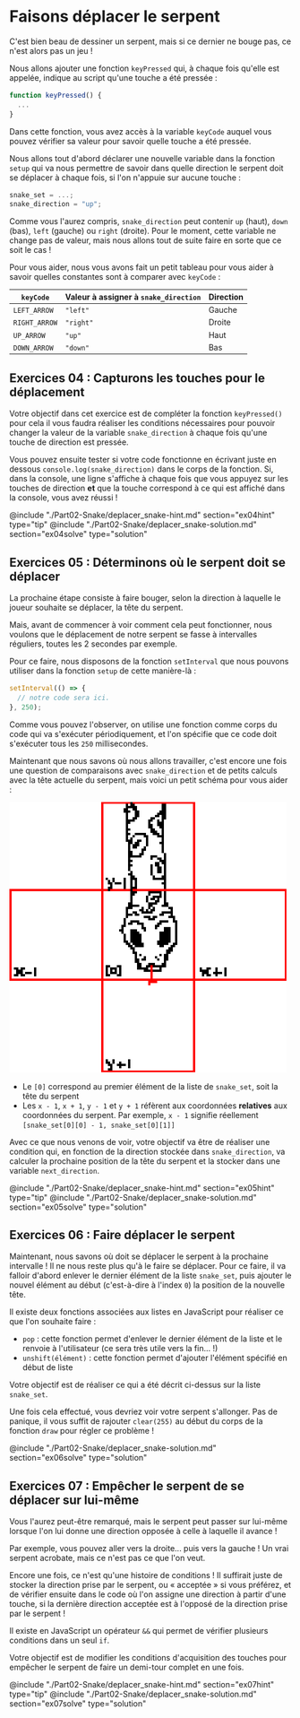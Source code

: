 # Faisons déplacer le serpent

C'est bien beau de dessiner un serpent, mais si ce dernier ne bouge pas, ce n'est alors pas un jeu ! 

Nous allons ajouter une fonction `keyPressed` qui, à chaque fois qu'elle est appelée, indique au script qu'une touche a été pressée :

```js
function keyPressed() {
  ...
}
```

Dans cette fonction, vous avez accès à la variable `keyCode` auquel vous pouvez vérifier sa valeur pour savoir quelle touche a été pressée.

Nous allons tout d'abord déclarer une nouvelle variable dans la fonction `setup` qui va nous permettre de savoir dans quelle direction le serpent doit se déplacer à chaque fois, si l'on n'appuie sur aucune touche :

```js
snake_set = ...;
snake_direction = "up";
```

Comme vous l'aurez compris, `snake_direction` peut contenir `up` (haut), `down` (bas), `left` (gauche) ou `right` (droite). Pour le moment, cette variable ne change pas de valeur, mais nous allons tout de suite faire en sorte que ce soit le cas !

Pour vous aider, nous vous avons fait un petit tableau pour vous aider à savoir quelles constantes sont à comparer avec `keyCode` :

 `keyCode`     | Valeur à assigner à `snake_direction` | Direction
---------------|---------------------------------------|-----------
 `LEFT_ARROW`  | `"left"`                              | Gauche
 `RIGHT_ARROW` | `"right"`                             | Droite
 `UP_ARROW`    | `"up"`                                | Haut
 `DOWN_ARROW`  | `"down"`                              | Bas

## Exercices 04 : Capturons les touches pour le déplacement

Votre objectif dans cet exercice est de compléter la fonction `keyPressed()` pour cela il vous faudra réaliser les conditions nécessaires pour pouvoir changer la valeur de la variable `snake_direction` à chaque fois qu'une touche de direction est pressée.

Vous pouvez ensuite tester si votre code fonctionne en écrivant juste en dessous `console.log(snake_direction)` dans le corps de la fonction. Si, dans la console, une ligne s'affiche à chaque fois que vous appuyez sur les touches de direction **et** que la touche correspond à ce qui est affiché dans la console, vous avez réussi !

@include "./Part02-Snake/deplacer_snake-hint.md" section="ex04hint" type="tip"
@include "./Part02-Snake/deplacer_snake-solution.md" section="ex04solve" type="solution"

## Exercices 05 : Déterminons où le serpent doit se déplacer 

La prochaine étape consiste à faire bouger, selon la direction à laquelle le joueur souhaite se déplacer, la tête du serpent.

Mais, avant de commencer à voir comment cela peut fonctionner, nous voulons que le déplacement de notre serpent se fasse à intervalles réguliers, toutes les 2 secondes par exemple.

Pour ce faire, nous disposons de la fonction `setInterval` que nous pouvons utiliser dans la fonction `setup` de cette manière-là :

```js
setInterval(() => {
  // notre code sera ici.
}, 250);
```
Comme vous pouvez l'observer, on utilise une fonction comme corps du code qui va s'exécuter périodiquement, et l'on spécifie que ce code doit s'exécuter tous les `250` millisecondes.

Maintenant que nous savons où nous allons travailler, c'est encore une fois une question de comparaisons avec `snake_direction` et de petits calculs avec la tête actuelle du serpent, mais voici un petit schéma pour vous aider : 

![](./static/snake-next-movement-help.png)

- Le `[0]` correspond au premier élément de la liste de `snake_set`, soit la tête du serpent
- Les `x - 1`, `x + 1`, `y - 1` et `y + 1` réfèrent aux coordonnées **relatives** aux coordonnées du serpent. Par exemple, `x - 1` signifie réellement `[snake_set[0][0] - 1, snake_set[0][1]]`

Avec ce que nous venons de voir, votre objectif va être de réaliser une condition qui, en fonction de la direction stockée dans `snake_direction`, va calculer la prochaine position de la tête du serpent et la stocker dans une variable `next_direction`.

@include "./Part02-Snake/deplacer_snake-hint.md" section="ex05hint" type="tip"
@include "./Part02-Snake/deplacer_snake-solution.md" section="ex05solve" type="solution"

## Exercices 06 : Faire déplacer le serpent

Maintenant, nous savons où doit se déplacer le serpent à la prochaine intervalle ! Il ne nous reste plus qu'à le faire se déplacer. Pour ce faire, il va falloir d'abord enlever le dernier élément de la liste `snake_set`, puis ajouter le nouvel élément au début (c'est-à-dire à l'index `0`) la position de la nouvelle tête.

Il existe deux fonctions associées aux listes en JavaScript pour réaliser ce que l'on souhaite faire :

- `pop` : cette fonction permet d'enlever le dernier élément de la liste et le renvoie à l'utilisateur (ce sera très utile vers la fin... !)
- `unshift(élément)` : cette fonction permet d'ajouter l'élément spécifié en début de liste

Votre objectif est de réaliser ce qui a été décrit ci-dessus sur la liste `snake_set`.

Une fois cela effectué, vous devriez voir votre serpent s'allonger. Pas de panique, il vous suffit de rajouter `clear(255)` au début du corps de la fonction `draw` pour régler ce problème !

@include "./Part02-Snake/deplacer_snake-solution.md" section="ex06solve" type="solution"

## Exercices 07 : Empêcher le serpent de se déplacer sur lui-même

Vous l'aurez peut-être remarqué, mais le serpent peut passer sur lui-même lorsque l'on lui donne une direction opposée à celle à laquelle il avance !

Par exemple, vous pouvez aller vers la droite... puis vers la gauche ! Un vrai serpent acrobate, mais ce n'est pas ce que l'on veut.

Encore une fois, ce n'est qu'une histoire de conditions ! Il suffirait juste de stocker la direction prise par le serpent, ou « acceptée » si vous préférez, et de vérifier ensuite dans le code où l'on assigne une direction à partir d'une touche, si la dernière direction acceptée est à l'opposé de la direction prise par le serpent !

Il existe en JavaScript un opérateur `&&` qui permet de vérifier plusieurs conditions dans un seul `if`.

Votre objectif est de modifier les conditions d'acquisition des touches pour empêcher le serpent de faire un demi-tour complet en une fois.

@include "./Part02-Snake/deplacer_snake-hint.md" section="ex07hint" type="tip"
@include "./Part02-Snake/deplacer_snake-solution.md" section="ex07solve" type="solution"
